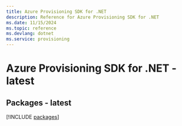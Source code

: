 ```yaml
---
title: Azure Provisioning SDK for .NET
description: Reference for Azure Provisioning SDK for .NET
ms.date: 11/15/2024
ms.topic: reference
ms.devlang: dotnet
ms.service: provisioning
---
```

# Azure Provisioning SDK for .NET - latest
## Packages - latest
[!INCLUDE [packages](provisioning-index.md)]